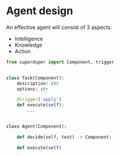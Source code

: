 # Agent design

An effective agent will consist of 3 aspects:

- Intelligence
- Knowledge
- Action

```python
from superduper import Component, trigger


class Task(Component):
    description: str
    options: str

    @trigger('apply')
    def execute(self):
        ...


class Agent(Component):

    def decide(self, text) -> Component:

    def execute(self)



```